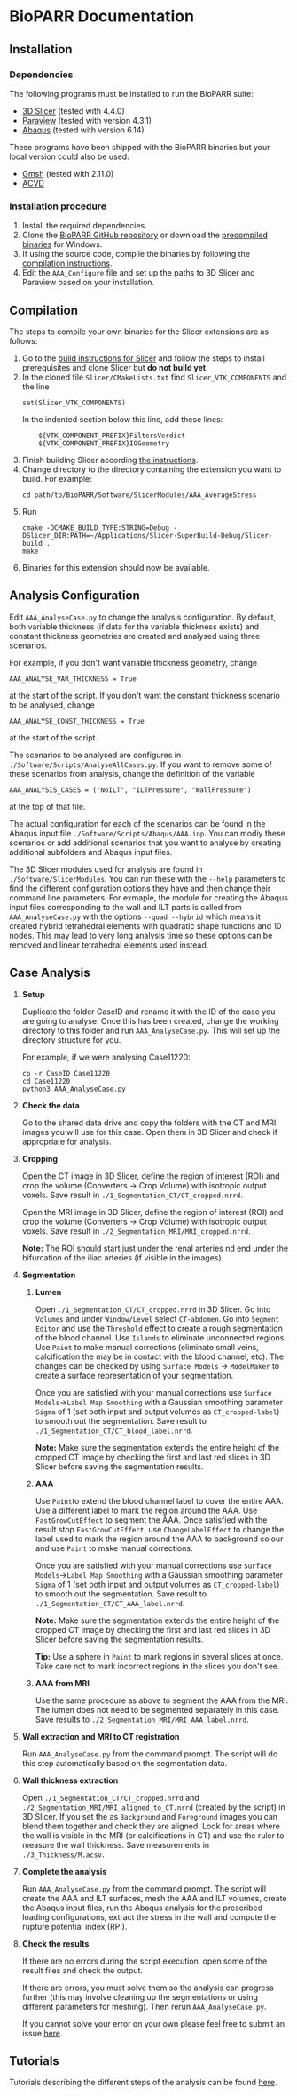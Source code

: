 # BioPARR Documentation

## Installation

### Dependencies
The following programs must be installed to run the BioPARR suite:
- [3D Slicer](https://download.slicer.org/) (tested with 4.4.0)
- [Paraview](https://www.paraview.org/download/) (tested with version 4.3.1)
- [Abaqus](https://www.3ds.com/products-services/simulia/products/abaqus/) (tested with version 6.14)

These programs have been shipped with the BioPARR binaries but your local version could also be used:
- [Gmsh](https://gmsh.info/#Download) (tested with 2.11.0)
- [ACVD](https://github.com/valette/ACVD/)

### Installation procedure

1.  Install the required dependencies.
1.  Clone the [BioPARR GitHub repository](https://github.com/ISML-UWA/BioPARR) or download the [precompiled binaries](https://bioparr.mech.uwa.edu.au/download.php?fid=19) for Windows.
1.  If using the source code, compile the binaries by following the [compilation instructions](https://isml-uwa.github.io/BioPARR#compilation).
1.  Edit the `AAA_Configure` file and set up the paths to 3D Slicer and Paraview based on your installation.

## Compilation

The steps to compile your own binaries for the Slicer extensions are as follows:

1.  Go to the [build instructions for Slicer](https://slicer.readthedocs.io/en/latest/developer_guide/build_instructions/index.html) and follow the steps to install prerequisites and clone Slicer but **do not build yet**.
1.  In the cloned file `Slicer/CMakeLists.txt` find `Slicer_VTK_COMPONENTS` and the line
    ```
    set(Slicer_VTK_COMPONENTS)
    ```
    In the indented section below this line, add these lines:
    ```
        ${VTK_COMPONENT_PREFIX}FiltersVerdict
        ${VTK_COMPONENT_PREFIX}IOGeometry
    ```
1.  Finish building Slicer according [the instructions](https://slicer.readthedocs.io/en/latest/developer_guide/build_instructions/index.html).
1.  Change directory to the directory containing the extension you want to build. For example:
    ```
    cd path/to/BioPARR/Software/SlicerModules/AAA_AverageStress
    ```
1.  Run
    ```
    cmake -DCMAKE_BUILD_TYPE:STRING=Debug -DSlicer_DIR:PATH=~/Applications/Slicer-SuperBuild-Debug/Slicer-build .
    make
    ```
1. Binaries for this extension should now be available.

## Analysis Configuration
Edit `AAA_AnalyseCase.py` to change the analysis configuration. By default, both variable thickness (if data for the variable thickness exists) and constant thickness geometries are created and analysed using three scenarios.

For example, if you don't want variable thickness geometry, change
```
AAA_ANALYSE_VAR_THICKNESS = True
```
at the start of the script. If you don't want the constant thickness scenario to be analysed, change
```
AAA_ANALYSE_CONST_THICKNESS = True
```
at the start of the script.

The scenarios to be analysed are configures in `./Software/Scripts/AnalyseAllCases.py`. If you want to remove some of these scenarios from analysis, change the definition of the variable
```
AAA_ANALYSIS_CASES = ("NoILT", "ILTPressure", "WallPressure")
```
at the top of that file.

The actual configuration for each of the scenarios can be found in the Abaqus input file `./Software/Scripts/Abaqus/AAA.inp`. You can modiy these scenarios or add additional scenarios that you want to analyse by creating additional subfolders and Abaqus input files.

The 3D Slicer modules used for analysis are found in `./Software/SlicerModules`. You can run these with the `--help` parameters to find the different configuration options they have and then change their command line parameters. For exmaple, the module for creating the Abaqus input files corresponding to the wall and ILT parts is called from `AAA_AnalyseCase.py` with the options `--quad --hybrid` which means it created hybrid tetrahedral elements with quadratic shape functions and 10 nodes. This may lead to very long analysis time so these options can be removed and linear tetrahedral elements used instead.

## Case Analysis

1.  **Setup**

    Duplicate the folder CaseID and rename it with the ID of the case you are going to analyse. Once this has been created, change the working directory to this folder and run `AAA_AnalyseCase.py`. This will set up the directory structure for you.

    For example, if we were analysing Case11220:
    ```
    cp -r CaseID Case11220
    cd Case11220
    python3 AAA_AnalyseCase.py
    ```
1.  **Check the data**

    Go to the shared data drive and copy the folders with the CT and MRI images you will use for this case. Open them in 3D Slicer and check if appropriate for analysis.
1.  **Cropping**

    Open the CT image in 3D Slicer, define the region of interest (ROI) and crop the volume (Converters -> Crop Volume) with isotropic output voxels. Save result in `./1_Segmentation_CT/CT_cropped.nrrd`.

    Open the MRI image in 3D Slicer, define the region of interest (ROI) and crop the volume (Converters -> Crop Volume) with isotropic output voxels. Save result in `./2_Segmentation_MRI/MRI_cropped.nrrd`.

    **Note:** The ROI should start just under the renal arteries nd end under the bifurcation of the iliac arteries (if visible in the images).
1.  **Segmentation**
    1.  **Lumen**

        Open `./1_Segmentation_CT/CT_cropped.nrrd` in 3D Slicer. Go into `Volumes` and under `Window/Level` select `CT-abdomen`. Go into `Segment Editor` and use the `Threshold` effect to create a rough segmentation of the blood channel. Use `Islands` to eliminate unconnected regions. Use `Paint` to make manual corrections (eliminate small veins, calcification the may be in contact with the blood channel, etc). The changes can be checked by using `Surface Models` -> `ModelMaker` to create a surface representation of your segmentation.

        Once you are satisfied with your manual corrections use `Surface Models`->`Label Map Smoothing` with a Gaussian smoothing parameter `Sigma` of 1 (set both input and output volumes as `CT_cropped-label`) to smooth out the segmentation. Save result to  `./1_Segmentation_CT/CT_blood_label.nrrd`.

        **Note:** Make sure the segmentation extends the entire height of the cropped CT image by checking the first and last red slices in 3D Slicer before saving the segmentation results.
    1. **AAA**

        Use `Paint`to extend the blood channel label to cover the entire AAA. Use a different label to mark the region around the AAA. Use `FastGrowCutEffect` to segment the AAA. Once satisfied with the result stop `FastGrowCutEffect`, use `ChangeLabelEffect` to change the label used to mark the region around the AAA to background colour and use `Paint` to make manual corrections.

        Once you are satisfied with your manual corrections use `Surface Models`->`Label Map Smoothing` with a Gaussian smoothing parameter `Sigma` of 1 (set both input and output volumes as `CT_cropped-label`) to smooth out the segmentation. Save result to  `./1_Segmentation_CT/CT_AAA_label.nrrd`.

        **Note:** Make sure the segmentation extends the entire height of the cropped CT image by checking the first and last red slices in 3D Slicer before saving the segmentation results.

        **Tip:** Use a sphere in `Paint` to mark regions in several slices at once. Take care not to mark incorrect regions in the slices you don't see.
    1.  **AAA from MRI**

        Use the same procedure as above to segment the AAA from the MRI. The lumen does not need to be segmented separately in this case. Save results to `./2_Segmentation_MRI/MRI_AAA_label.nrrd`.
1.  **Wall extraction and MRI to CT registration**

    Run `AAA_AnalyseCase.py` from the command prompt. The script will do this step automatically based on the segmentation data.
1.  **Wall thickness extraction**

    Open `./1_Segmentation_CT/CT_cropped.nrrd` and `./2_Segmentation_MRI/MRI_aligned_to_CT.nrrd` (created by the script) in 3D Slicer. If you set the as `Background` and `Foreground` images you can blend them together and check they are aligned. Look for areas where the wall is visible in the MRI (or calcifications in CT) and use the ruler to measure the wall thickness. Save measurements in `./3_Thickness/M.acsv`.
1.  **Complete the analysis**   

    Run `AAA_AnalyseCase.py` from the command prompt. The script will create the AAA and ILT surfaces, mesh the AAA and ILT volumes, create the Abaqus input files, run the Abaqus analysis for the prescribed loading configurations, extract the stress in the wall and compute the rupture potential index (RPI).
1.  **Check the results**

    If there are no errors during the script execution, open some of the result files and check the output.

    If there are errors, you must solve them so the analysis can progress further (this may involve cleaning up the segmentations or using different parameters for meshing). Then rerun `AAA_AnalyseCase.py`.

    If you cannot solve your error on your own please feel free to submit an issue [here](https://github.com/ISML-UWA/BioPARR/issues).

## Tutorials

Tutorials describing the different steps of the analysis can be found [here](https://bioparr.mech.uwa.edu.au/#tutorials).
